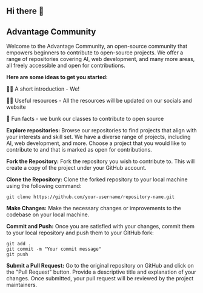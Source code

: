 ## Hi there 👋

## Advantage Community
Welcome to the Advantage Community, an open-source community that empowers beginners to contribute to open-source projects. We offer a range of repositories covering AI, web development, and many more areas, all freely accessible and open for contributions.

**Here are some ideas to get you started:**

🙋‍♀️ A short introduction - We!

👩‍💻 Useful resources - All the resources will be updated on our socials and website

🍿 Fun facts - we bunk our classes to contribute to open source


**Explore repositories:** Browse our repositories to find projects that align with your interests and skill set. We have a diverse range of projects, including AI, web development, and more. Choose a project that you would like to contribute to and that is marked as open for contributions.

**Fork the Repository:** Fork the repository you wish to contribute to. This will create a copy of the project under your GitHub account.

**Clone the Repository:** Clone the forked repository to your local machine using the following command:

   ```
   git clone https://github.com/your-username/repository-name.git
   ```

**Make Changes:** Make the necessary changes or improvements to the codebase on your local machine.

**Commit and Push:** Once you are satisfied with your changes, commit them to your local repository and push them to your GitHub fork:

   ```
   git add .
   git commit -m "Your commit message"
   git push
   ```

**Submit a Pull Request:** Go to the original repository on GitHub and click on the "Pull Request" button. Provide a descriptive title and explanation of your changes. Once submitted, your pull request will be reviewed by the project maintainers.

